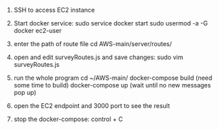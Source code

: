 1. SSH to access EC2 instance
2. Start docker service:
sudo service docker start
sudo usermod -a -G docker ec2-user

3. enter the path of route file
cd AWS-main/server/routes/

4. open and edit surveyRoutes.js and save changes:
sudo vim surveyRoutes.js

5. run the whole program
cd ~/AWS-main/
docker-compose build (need some time to build)
docker-compose up (wait until no new messages pop up)

6. open the EC2 endpoint and 3000 port to see the result

7. stop the docker-compose:
control + C




